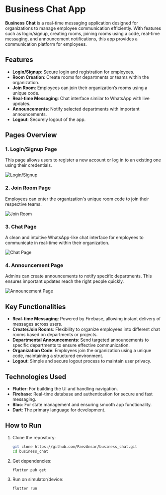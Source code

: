 # Business Chat App

**Business Chat** is a real-time messaging application designed for organizations to manage employee communication efficiently. With features such as login/signup, creating rooms, joining rooms using a code, real-time messaging, and announcement notifications, this app provides a  communication platform for employees.

## Features

- **Login/Signup**: Secure login and registration for employees.
- **Room Creation**: Create rooms for departments or teams within the organization.
- **Join Room**: Employees can join their organization’s rooms using a unique code.
- **Real-time Messaging**: Chat interface similar to WhatsApp with live updates.
- **Announcements**: Notify selected departments with important announcements.
- **Logout**: Securely logout of the app.

## Pages Overview

### 1. Login/Signup Page
This page allows users to register a new account or log in to an existing one using their credentials.

![Login/Signup](<placeholder-for-login-signup-image>)

### 2. Join Room Page
Employees can enter the organization's unique room code to join their respective teams.

![Join Room](<placeholder-for-join-room-image>)

### 3. Chat Page
A clean and intuitive WhatsApp-like chat interface for employees to communicate in real-time within their organization.

![Chat Page](<placeholder-for-chat-page-image>)

### 4. Announcement Page
Admins can create announcements to notify specific departments. This ensures important updates reach the right people quickly.

![Announcement Page](<placeholder-for-announcement-page-image>)

## Key Functionalities

- **Real-time Messaging**: Powered by Firebase, allowing instant delivery of messages across users.
- **Create/Join Rooms**: Flexibility to organize employees into different chat rooms based on departments or projects.
- **Departmental Announcements**: Send targeted announcements to specific departments to ensure effective communication.
- **Organization Code**: Employees join the organization using a unique code, maintaining a structured environment.
- **Logout**: Simple and secure logout process to maintain user privacy.

## Technologies Used

- **Flutter**: For building the UI and handling navigation.
- **Firebase**: Real-time database and authentication for secure and fast messaging.
- **Bloc**: For state management and ensuring smooth app functionality.
- **Dart**: The primary language for development.

## How to Run

1. Clone the repository:
   ```bash
   git clone https://github.com/FaezAnsar/business_chat.git
   cd business_chat
2. Get dependencies:
   ```bash
   flutter pub get
3. Run on simulator/device:
   ```bash
   flutter run


